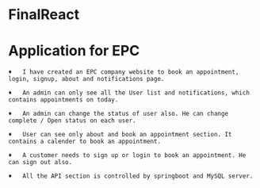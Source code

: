 # FinalReact



<h1>Application for EPC </h1>



    ♦   I have created an EPC company website to book an appointment, login, signup, about and notifications page.

    ♦   An admin can only see all the User list and notifications, which contains appointments on today. 

    ♦   An admin can change the status of user also. He can change complete / Open status on each user.

    ♦   User can see only about and book an appointment section. It contains a calender to book an appointment.

    ♦   A customer needs to sign up or login to book an appointment. He can sign out also.

    ♦   All the API section is controlled by springboot and MySQL server.




